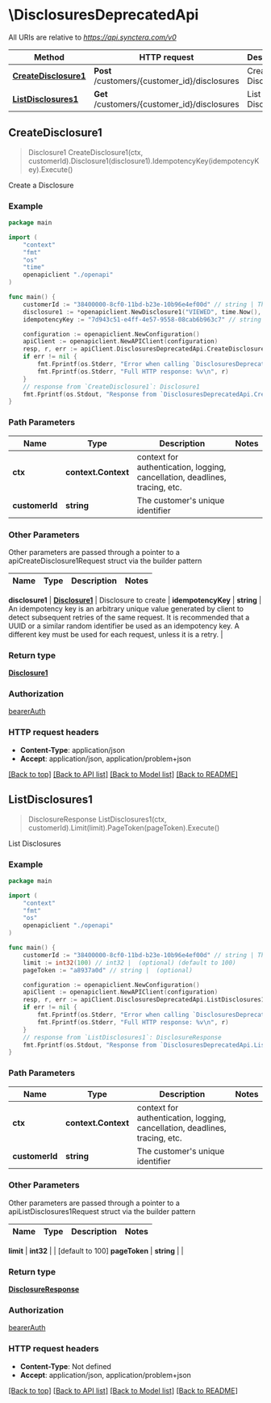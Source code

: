 # \DisclosuresDeprecatedApi

All URIs are relative to *https://api.synctera.com/v0*

Method | HTTP request | Description
------------- | ------------- | -------------
[**CreateDisclosure1**](DisclosuresDeprecatedApi.md#CreateDisclosure1) | **Post** /customers/{customer_id}/disclosures | Create a Disclosure
[**ListDisclosures1**](DisclosuresDeprecatedApi.md#ListDisclosures1) | **Get** /customers/{customer_id}/disclosures | List Disclosures



## CreateDisclosure1

> Disclosure1 CreateDisclosure1(ctx, customerId).Disclosure1(disclosure1).IdempotencyKey(idempotencyKey).Execute()

Create a Disclosure



### Example

```go
package main

import (
    "context"
    "fmt"
    "os"
    "time"
    openapiclient "./openapi"
)

func main() {
    customerId := "38400000-8cf0-11bd-b23e-10b96e4ef00d" // string | The customer's unique identifier
    disclosure1 := *openapiclient.NewDisclosure1("VIEWED", time.Now(), "REG_DD", "v1.1") // Disclosure1 | Disclosure to create
    idempotencyKey := "7d943c51-e4ff-4e57-9558-08cab6b963c7" // string | An idempotency key is an arbitrary unique value generated by client to detect subsequent retries of the same request. It is recommended that a UUID or a similar random identifier be used as an idempotency key. A different key must be used for each request, unless it is a retry. (optional)

    configuration := openapiclient.NewConfiguration()
    apiClient := openapiclient.NewAPIClient(configuration)
    resp, r, err := apiClient.DisclosuresDeprecatedApi.CreateDisclosure1(context.Background(), customerId).Disclosure1(disclosure1).IdempotencyKey(idempotencyKey).Execute()
    if err != nil {
        fmt.Fprintf(os.Stderr, "Error when calling `DisclosuresDeprecatedApi.CreateDisclosure1``: %v\n", err)
        fmt.Fprintf(os.Stderr, "Full HTTP response: %v\n", r)
    }
    // response from `CreateDisclosure1`: Disclosure1
    fmt.Fprintf(os.Stdout, "Response from `DisclosuresDeprecatedApi.CreateDisclosure1`: %v\n", resp)
}
```

### Path Parameters


Name | Type | Description  | Notes
------------- | ------------- | ------------- | -------------
**ctx** | **context.Context** | context for authentication, logging, cancellation, deadlines, tracing, etc.
**customerId** | **string** | The customer&#39;s unique identifier | 

### Other Parameters

Other parameters are passed through a pointer to a apiCreateDisclosure1Request struct via the builder pattern


Name | Type | Description  | Notes
------------- | ------------- | ------------- | -------------

 **disclosure1** | [**Disclosure1**](Disclosure1.md) | Disclosure to create | 
 **idempotencyKey** | **string** | An idempotency key is an arbitrary unique value generated by client to detect subsequent retries of the same request. It is recommended that a UUID or a similar random identifier be used as an idempotency key. A different key must be used for each request, unless it is a retry. | 

### Return type

[**Disclosure1**](Disclosure1.md)

### Authorization

[bearerAuth](../README.md#bearerAuth)

### HTTP request headers

- **Content-Type**: application/json
- **Accept**: application/json, application/problem+json

[[Back to top]](#) [[Back to API list]](../README.md#documentation-for-api-endpoints)
[[Back to Model list]](../README.md#documentation-for-models)
[[Back to README]](../README.md)


## ListDisclosures1

> DisclosureResponse ListDisclosures1(ctx, customerId).Limit(limit).PageToken(pageToken).Execute()

List Disclosures



### Example

```go
package main

import (
    "context"
    "fmt"
    "os"
    openapiclient "./openapi"
)

func main() {
    customerId := "38400000-8cf0-11bd-b23e-10b96e4ef00d" // string | The customer's unique identifier
    limit := int32(100) // int32 |  (optional) (default to 100)
    pageToken := "a8937a0d" // string |  (optional)

    configuration := openapiclient.NewConfiguration()
    apiClient := openapiclient.NewAPIClient(configuration)
    resp, r, err := apiClient.DisclosuresDeprecatedApi.ListDisclosures1(context.Background(), customerId).Limit(limit).PageToken(pageToken).Execute()
    if err != nil {
        fmt.Fprintf(os.Stderr, "Error when calling `DisclosuresDeprecatedApi.ListDisclosures1``: %v\n", err)
        fmt.Fprintf(os.Stderr, "Full HTTP response: %v\n", r)
    }
    // response from `ListDisclosures1`: DisclosureResponse
    fmt.Fprintf(os.Stdout, "Response from `DisclosuresDeprecatedApi.ListDisclosures1`: %v\n", resp)
}
```

### Path Parameters


Name | Type | Description  | Notes
------------- | ------------- | ------------- | -------------
**ctx** | **context.Context** | context for authentication, logging, cancellation, deadlines, tracing, etc.
**customerId** | **string** | The customer&#39;s unique identifier | 

### Other Parameters

Other parameters are passed through a pointer to a apiListDisclosures1Request struct via the builder pattern


Name | Type | Description  | Notes
------------- | ------------- | ------------- | -------------

 **limit** | **int32** |  | [default to 100]
 **pageToken** | **string** |  | 

### Return type

[**DisclosureResponse**](DisclosureResponse.md)

### Authorization

[bearerAuth](../README.md#bearerAuth)

### HTTP request headers

- **Content-Type**: Not defined
- **Accept**: application/json, application/problem+json

[[Back to top]](#) [[Back to API list]](../README.md#documentation-for-api-endpoints)
[[Back to Model list]](../README.md#documentation-for-models)
[[Back to README]](../README.md)

